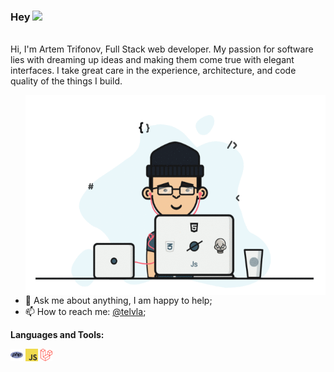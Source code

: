 ### Hey <img src="https://media.giphy.com/media/hvRJCLFzcasrR4ia7z/giphy.gif" width="22px"> 
<br />
Hi, I'm Artem Trifonov, Full Stack web developer. My passion for software lies with dreaming up ideas and making them come true with elegant interfaces. I take great care in the experience, architecture, and code quality of the things I build.

<p align="center">
<img align="right" alt="GIF" src="https://github.com/telvla/telvla/raw/master/assets/anim.gif" width="480" height="320" />

- 💬 Ask me about anything, I am happy to help;
- 📫 How to reach me: [@telvla](https://t.me/telvla);

**Languages and Tools:**

<code><img height="20" src="https://github.com/telvla/telvla/raw/master/assets/php.svg"></code>
<code><img height="20" src="https://github.com/telvla/telvla/raw/master/assets/javascript.svg"></code>
<code><img height="20" src="https://github.com/telvla/telvla/raw/master/assets/laravel.svg"></code>

<br />
<br />
<br />
